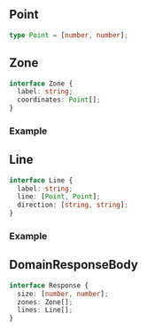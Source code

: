 ## Point

```typescript
type Point = [number, number];
```

## Zone

```typescript
interface Zone {
  label: string;
  coordinates: Point[];
}
```

### Example

## Line

```typescript
interface Line {
  label: string;
  line: [Point, Point];
  direction: [string, string];
}
```

### Example

## DomainResponseBody

```typescript
interface Response {
  size: [number, number];
  zones: Zone[];
  lines: Line[];
}
```
